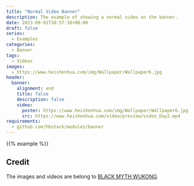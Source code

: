```yaml
---
title: "Normal Video Banner"
description: The example of showing a normal video on the banner.
date: 2023-09-01T10:57:18+08:00
draft: false
series:
  - Examples
categories:
  - Banner
tags:
  - Videos
images:
  - https://www.heishenhua.com/img/Wallpaper/Wallpaper6.jpg
header:
  banner:
    alignment: end
    title: false
    description: false
    video:
      poster: https://www.heishenhua.com/img/Wallpaper/Wallpaper6.jpg
      src: https://www.heishenhua.com/video/preview/video_Day2.mp4
requirements:
  - github.com/hbstack/modules/banner
---
```


{{% example %}}

## Credit

The images and videos are belong to [BLACK MYTH WUKONG](https://heishenhua.com/).
